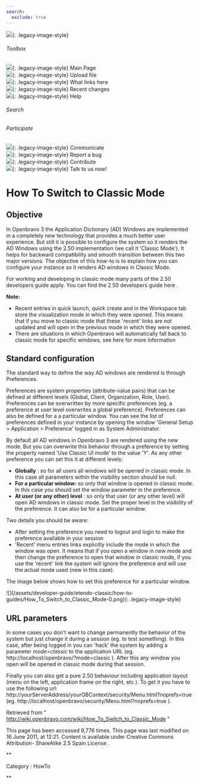 ```yaml
---
search:
  exclude: true
---
```


![](skins/openbravo/images/social-blogs-sidebar-banner.png){: .legacy-image-style}

######  Toolbox

![](skins/openbravo/images/flecha1.jpg){: .legacy-image-style} Main Page  
![](skins/openbravo/images/flecha1.jpg){: .legacy-image-style} Upload file  
![](skins/openbravo/images/flecha1.jpg){: .legacy-image-style} What links here  
![](skins/openbravo/images/flecha1.jpg){: .legacy-image-style} Recent changes  
![](skins/openbravo/images/flecha1.jpg){: .legacy-image-style} Help  
  
  

######  Search

######  Participate

![](skins/openbravo/images/flecha1.jpg){: .legacy-image-style} Communicate  
![](skins/openbravo/images/flecha1.jpg){: .legacy-image-style} Report a bug  
![](skins/openbravo/images/flecha1.jpg){: .legacy-image-style} Contribute  
![](skins/openbravo/images/flecha1.jpg){: .legacy-image-style} Talk to us now!  

  

#  How To Switch to Classic Mode

##  Objective

In Openbravo 3 the Application Dictionary (AD) Windows are implemented in a
completely new technology that provides a much better user experience. But
still it is possible to configure the system so it renders the AD Windows
using the 2.50 implementation (we call it 'Classic Mode'). It helps for
backward compatibility and smooth transition between this two major versions.
The objective of this how-to is to explain how you can configure your instance
so it renders AD windows in Classic Mode.

For working and developing in classic mode many parts of the 2.50 developers
guide apply. You can find the 2.50 developers guide  here  .

**Note:**

  * Recent entries in quick launch, quick create and in the Workspace tab store the visualization mode in which they were opened. This means that if you move to classic mode that these 'recent' links are not updated and will open in the previous mode in which they were opened. 
  * There are situations in which Openbravo will automatically fall back to classic mode for specific windows, see  here  for more information 

##  Standard configuration

The standard way to define the way AD windows are rendered is through
Preferences.

Preferences are system properties (attribute-value pairs) that can be defined
at different levels (Global, Client, Organization, Role, User). Preferences
can be overwritten by more specific preferences (eg. a preference at user
level overwrites a global preference). Preferences can also be defined for a a
particular window. You can see the list of preferences defined in your
instance by opening the window 'General Setup > Application > Preference'
logged in as System Administrator.

By default all AD windows in Openbravo 3 are rendered using the new mode. But
you can overwrite this behavior through a preference by setting the property
named 'Use Classic UI mode' to the value 'Y'. As any other preference you can
set this it at different levels:

  * **Globally** : so for all users all windows will be opened in classic mode. In this case all parameters within the visibility section should be null. 
  * **For a particular window:** so only that window is opened in classic mode. In this case you should set the window parameter in the preference. 
  * **At user (or any other) level** : so only that user (or any other level) will open AD windows in classic mode. Set the proper level in the visibility of the preference. It can also be for a particular window. 

Two details you should be aware:

  * After setting the preference you need to logout and login to make the preference available in your session 
  * 'Recent' menu entries links explicitly include the mode in which the window was open. It means that if you open a window in new mode and then change the preference to open that window in classic mode, if you use the 'recent' link the system will ignore the preference and will use the actual mode used (new in this case). 

The image below shows how to set this preference for a particular window.

![](/assets/developer-guide/etendo-classic/how-to-
guides/How_To_Switch_to_Classic_Mode-0.png){: .legacy-image-style}

##  URL parameters

In some cases you don't want to change permanently the behavior of the system
but just change it during a session (eg. to test something). In this case,
after being logged in you can 'hack' the system by adding a parameter
_mode=classic_ to the application URL (eg.
http://localhost/openbravo/?mode=classic  ). After this any window you open
will be opened in classic mode during that session.

Finally you can also get a pure 2.50 behaviour including application layout
(menu on the left, application frame on the right, etc.). To get it you have
to use the following url:
http://yourServerAddress/yourOBContext/security/Menu.html?noprefs=true  (eg.
http://localhost/openbravo/security/Menu.html?noprefs=true  ).

Retrieved from "  http://wiki.openbravo.com/wiki/How_To_Switch_to_Classic_Mode
"

This page has been accessed 9,776 times. This page was last modified on 16
June 2011, at 12:21. Content is available under  Creative Commons Attribution-
ShareAlike 2.5 Spain License  .

  
**

Category  :  HowTo

**

